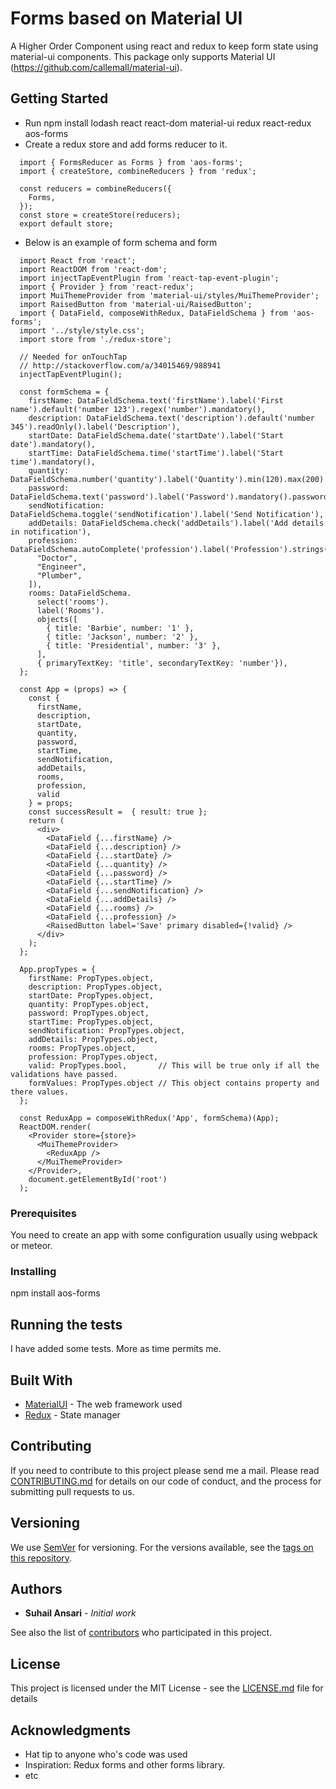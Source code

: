 # Forms based on Material UI

A Higher Order Component using react and redux to keep form state using material-ui components.
This package only supports Material UI (https://github.com/callemall/material-ui).

## Getting Started

* Run npm install lodash react react-dom material-ui redux react-redux aos-forms
* Create a redux store and add forms reducer to it.
~~~~
  import { FormsReducer as Forms } from 'aos-forms';
  import { createStore, combineReducers } from 'redux';

  const reducers = combineReducers({
    Forms,
  });
  const store = createStore(reducers);
  export default store;
~~~~
* Below is an example of form schema and form
~~~~
  import React from 'react';
  import ReactDOM from 'react-dom';
  import injectTapEventPlugin from 'react-tap-event-plugin';
  import { Provider } from 'react-redux';
  import MuiThemeProvider from 'material-ui/styles/MuiThemeProvider';
  import RaisedButton from 'material-ui/RaisedButton';
  import { DataField, composeWithRedux, DataFieldSchema } from 'aos-forms';
  import '../style/style.css';
  import store from './redux-store';

  // Needed for onTouchTap
  // http://stackoverflow.com/a/34015469/988941
  injectTapEventPlugin();

  const formSchema = {
    firstName: DataFieldSchema.text('firstName').label('First name').default('number 123').regex('number').mandatory(),
    description: DataFieldSchema.text('description').default('number 345').readOnly().label('Description'),
    startDate: DataFieldSchema.date('startDate').label('Start date').mandatory(),
    startTime: DataFieldSchema.time('startTime').label('Start time').mandatory(),
    quantity: DataFieldSchema.number('quantity').label('Quantity').min(120).max(200).mandatory().decimal(2),
    password: DataFieldSchema.text('password').label('Password').mandatory().password(),
    sendNotification: DataFieldSchema.toggle('sendNotification').label('Send Notification'),
    addDetails: DataFieldSchema.check('addDetails').label('Add details in notification'),
    profession: DataFieldSchema.autoComplete('profession').label('Profession').strings([
      "Doctor",
      "Engineer",
      "Plumber",
    ]),
    rooms: DataFieldSchema.
      select('rooms').
      label('Rooms').
      objects([
        { title: 'Barbie', number: '1' },
        { title: 'Jackson', number: '2' },
        { title: 'Presidential', number: '3' },
      ],
      { primaryTextKey: 'title', secondaryTextKey: 'number'}),
  };

  const App = (props) => {
    const {
      firstName,
      description,
      startDate,
      quantity,
      password,
      startTime,
      sendNotification,
      addDetails,
      rooms,
      profession,
      valid
    } = props;
    const successResult =  { result: true };
    return (
      <div>
        <DataField {...firstName} />
        <DataField {...description} />
        <DataField {...startDate} />
        <DataField {...quantity} />
        <DataField {...password} />
        <DataField {...startTime} />
        <DataField {...sendNotification} />
        <DataField {...addDetails} />
        <DataField {...rooms} />
        <DataField {...profession} />
        <RaisedButton label='Save' primary disabled={!valid} />
      </div>
    );
  };

  App.propTypes = {
    firstName: PropTypes.object,
    description: PropTypes.object,
    startDate: PropTypes.object,
    quantity: PropTypes.object,
    password: PropTypes.object,
    startTime: PropTypes.object,
    sendNotification: PropTypes.object,
    addDetails: PropTypes.object,
    rooms: PropTypes.object,
    profession: PropTypes.object,
    valid: PropTypes.bool,       // This will be true only if all the validations have passed.
    formValues: PropTypes.object // This object contains property and there values.
  };

  const ReduxApp = composeWithRedux('App', formSchema)(App);
  ReactDOM.render(
    <Provider store={store}>
      <MuiThemeProvider>
        <ReduxApp />
      </MuiThemeProvider>
    </Provider>,
    document.getElementById('root')
  );
~~~~

### Prerequisites

You need to create an app with some configuration usually using webpack or meteor.

### Installing

npm install aos-forms

## Running the tests

I have added some tests. More as time permits me.

## Built With

* [MaterialUI](https://github.com/callemall/material-ui) - The web framework used
* [Redux](http://redux.js.org//) - State manager

## Contributing

If you need to contribute to this project please send me a mail.
Please read [CONTRIBUTING.md](https://gist.github.com/PurpleBooth/b24679402957c63ec426) for details on our code of conduct, and the process for submitting pull requests to us.

## Versioning

We use [SemVer](http://semver.org/) for versioning. For the versions available, see the [tags on this repository](https://github.com/your/project/tags). 

## Authors

* **Suhail Ansari** - *Initial work*

See also the list of [contributors](https://github.com/apconic/aos-base-ui/contributors) who participated in this project.

## License

This project is licensed under the MIT License - see the [LICENSE.md](LICENSE.md) file for details

## Acknowledgments

* Hat tip to anyone who's code was used
* Inspiration: Redux forms and other forms library.
* etc
